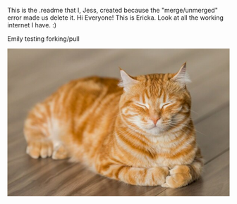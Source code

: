 This is the .readme that I, Jess, created because the "merge/unmerged" error made us delete it. 
Hi Everyone! This is Ericka. Look at all the working internet I have. :)

Emily testing forking/pull

![needsCatPic](catpic.jpg)
